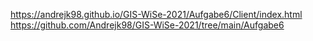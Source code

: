 https://andrejk98.github.io/GIS-WiSe-2021/Aufgabe6/Client/index.html
https://github.com/Andrejk98/GIS-WiSe-2021/tree/main/Aufgabe6